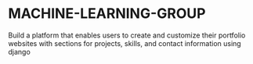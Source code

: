 # MACHINE-LEARNING-GROUP
Build a platform that enables users to create and customize their portfolio websites with sections for projects, skills, and contact information using django
